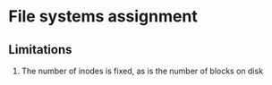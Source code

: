 # File systems assignment

## Limitations
1. The number of inodes is fixed, as is the number of blocks on disk

